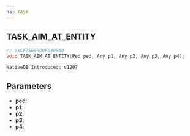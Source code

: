 ```yaml
---
ns: TASK
---
```

## TASK_AIM_AT_ENTITY

```c
// 0xCF7569BD0FB480A0
void TASK_AIM_AT_ENTITY(Ped ped, Any p1, Any p2, Any p3, Any p4);
```

```
NativeDB Introduced: v1207
```

## Parameters
* **ped**:
* **p1**:
* **p2**:
* **p3**:
* **p4**:
